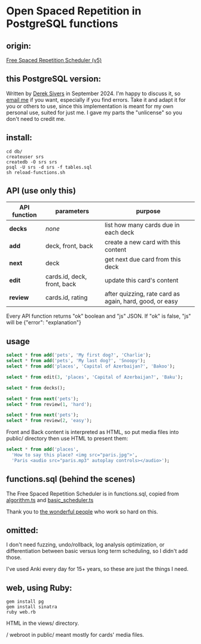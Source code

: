 # Open Spaced Repetition in PostgreSQL functions


## origin:

[Free Spaced Repetition Scheduler (v5)](https://github.com/open-spaced-repetition)



## this PostgreSQL version:

Written by [Derek Sivers](https://sive.rs/) in September 2024.
I'm happy to discuss it, so [email me](https://sive.rs/contact) if you want, especially if you find errors.
Take it and adapt it for you or others to use, since this implementation is meant for my own personal use, suited for just me.
I gave my parts the "unlicense" so you don't need to credit me.



## install:

```
cd db/
createuser srs
createdb -O srs srs
psql -U srs -d srs -f tables.sql
sh reload-functions.sh
```



## API (use only this)

| API function | parameters | purpose |
|--------------|-------|---------|
| **decks** | *none* | list how many cards due in each deck |
| **add** | deck, front, back | create a new card with this content |
| **next** | deck | get next due card from this deck |
| **edit** | cards.id, deck, front, back | update this card's content |
| **review** | cards.id, rating | after quizzing, rate card as again, hard, good, or easy |

Every API function returns "ok" boolean and "js" JSON.
If "ok" is false, "js" will be {"error": "explanation"}



## usage

```sql
select * from add('pets', 'My first dog?', 'Charlie');
select * from add('pets', 'My last dog?', 'Snoopy');
select * from add('places', 'Capital of Azerbaijan?', 'Bakoo');

select * from edit(3, 'places', 'Capital of Azerbaijan?', 'Baku');

select * from decks();

select * from next('pets');
select * from review(1, 'hard');

select * from next('pets');
select * from review(2, 'easy');
```

Front and Back content is interpreted as HTML, so put media files into public/ directory then use HTML to present them:

```sql
select * from add('places',
  'How to say this place? <img src="paris.jpg">',
  'Paris <audio src="paris.mp3" autoplay controls></audio>');
```



## functions.sql (behind the scenes)

The Free Spaced Repetition Scheduler is in functions.sql,
copied from [algorithm.ts](https://github.com/open-spaced-repetition/ts-fsrs/blob/main/src/fsrs/algorithm.ts)
and [basic\_scheduler.ts](https://github.com/open-spaced-repetition/ts-fsrs/blob/main/src/fsrs/impl/basic_scheduler.ts)

Thank you to [the wonderful people](https://github.com/orgs/open-spaced-repetition/people) who work so hard on this.



## omitted:

I don't need fuzzing, undo/rollback, log analysis optimization, or differentiation between basic versus long term scheduling, so I didn't add those.

I've used Anki every day for 15+ years, so these are just the things I need.



## web, using Ruby:

```
gem install pg
gem install sinatra
ruby web.rb
```

HTML in the views/ directory.

/ webroot in public/ meant mostly for cards' media files.


